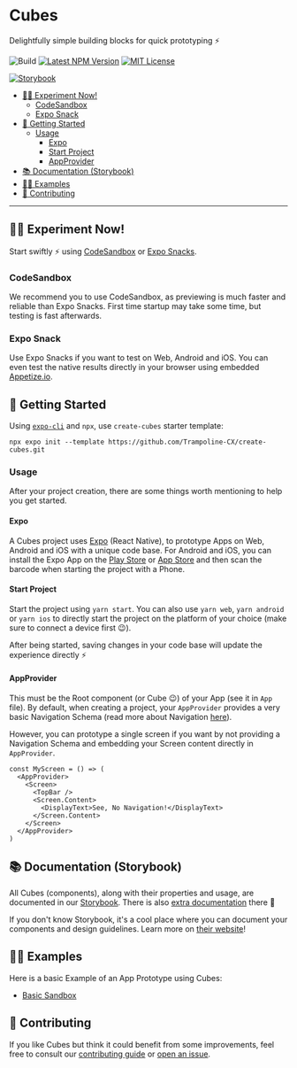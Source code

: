 # Cubes

Delightfully simple building blocks for quick prototyping ⚡

![Build](https://github.com/Trampoline-CX/Cubes/workflows/Build/badge.svg)
[![Latest NPM Version](https://img.shields.io/npm/v/@trampoline/cubes)](https://www.npmjs.com/package/@trampoline/cubes)
[![MIT License](https://img.shields.io/npm/l/@trampoline/cubes)](https://tldrlegal.com/license/mit-license)

[![Storybook](https://raw.githubusercontent.com/storybookjs/brand/master/badge/badge-storybook.svg)](https://storybook.js.org/)

- [👨‍🔬 Experiment Now!](#-experiment-now)
  - [CodeSandbox](#codesandbox)
  - [Expo Snack](#expo-snack)
- [🏃 Getting Started](#-getting-started)
  - [Usage](#usage)
    - [Expo](#expo)
    - [Start Project](#start-project)
    - [AppProvider](#appprovider)
- [📚 Documentation (Storybook)](#-documentation-storybook)
- [👨‍🎓 Examples](#-examples)
- [👏 Contributing](#-contributing)

---

## 👨‍🔬 Experiment Now!

Start swiftly ⚡ using [CodeSandbox](https://codesandbox.io/s/github/alexbchr/cubes-basic-sandbox) or [Expo Snacks](https://snack.expo.io/@git/github.com/alexbchr/cubes-basic-sandbox).

### CodeSandbox

We recommend you to use CodeSandbox, as previewing is much faster and reliable than Expo Snacks. First time startup may take some time, but testing is fast afterwards.

### Expo Snack

Use Expo Snacks if you want to test on Web, Android and iOS. You can even test the native results directly in your browser using embedded [Appetize.io](https://appetize.io/).

## 🏃 Getting Started

Using [`expo-cli`](https://www.npmjs.com/package/expo-cli) and `npx`, use `create-cubes` starter template:

```shell
npx expo init --template https://github.com/Trampoline-CX/create-cubes.git
```

### Usage

After your project creation, there are some things worth mentioning to help you get started.

#### Expo

A Cubes project uses [Expo](https://expo.io/) (React Native), to prototype Apps on Web, Android and iOS with a unique code base. For Android and iOS, you can install the Expo App on the [Play Store](https://play.google.com/store/apps/details?id=host.exp.exponent&hl=en_CA) or [App Store](https://apps.apple.com/ca/app/expo-client/id982107779) and then scan the barcode when starting the project with a Phone.

#### Start Project

Start the project using `yarn start`. You can also use `yarn web`, `yarn android` or `yarn ios` to directly start the project on the platform of your choice (make sure to connect a device first 😉).

After being started, saving changes in your code base will update the experience directly ⚡

#### AppProvider

This must be the Root component (or Cube 😉) of your App (see it in `App` file). By default, when creating a project, your `AppProvider` provides a very basic Navigation Schema (read more about Navigation [here](https://develop--5eebb872a669600022881133.chromatic.com/?path=/story/documentation-navigation--page)).

However, you can prototype a single screen if you want by not providing a Navigation Schema and embedding your Screen content directly in `AppProvider`.

```tsx
const MyScreen = () => (
  <AppProvider>
    <Screen>
      <TopBar />
      <Screen.Content>
        <DisplayText>See, No Navigation!</DisplayText>
      </Screen.Content>
    </Screen>
  </AppProvider>
)
```

## 📚 Documentation (Storybook)

All Cubes (components), along with their properties and usage, are documented in our [Storybook](https://develop--5eebb872a669600022881133.chromatic.com). There is also [extra documentation](https://develop--5eebb872a669600022881133.chromatic.com/?path=/story/documentation) there 🤫

If you don't know Storybook, it's a cool place where you can document your components and design guidelines. Learn more on [their website](https://storybook.js.org/)!

## 👨‍🎓 Examples

Here is a basic Example of an App Prototype using Cubes:

- [Basic Sandbox](https://github.com/alexbchr/cubes-basic-sandbox)

## 👏 Contributing

If you like Cubes but think it could benefit from some improvements, feel free to consult our [contributing guide](CONTRIBUTING.md) or [open an issue](https://github.com/Trampoline-CX/Cubes/issues/new/choose).
